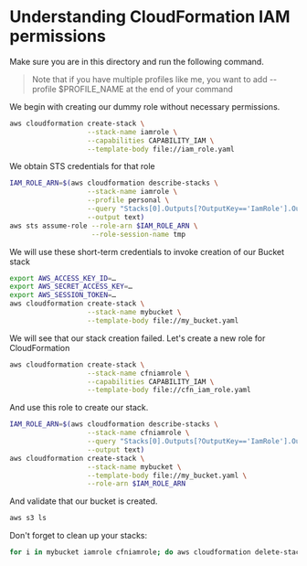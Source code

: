 # Understanding CloudFormation IAM permissions

Make sure you are in this directory and run the following command.
> Note that if you have multiple profiles like me, you want to add --profile $PROFILE_NAME at the end of your command

We begin with creating our dummy role without necessary permissions.
```bash
aws cloudformation create-stack \
                   --stack-name iamrole \
                   --capabilities CAPABILITY_IAM \
                   --template-body file://iam_role.yaml
```
We obtain STS credentials for that role
```bash
IAM_ROLE_ARN=$(aws cloudformation describe-stacks \
                   --stack-name iamrole \
                   --profile personal \
                   --query "Stacks[0].Outputs[?OutputKey=='IamRole'].OutputValue" \
                   --output text)
aws sts assume-role --role-arn $IAM_ROLE_ARN \
                    --role-session-name tmp
```
We will use these short-term credentials to invoke creation of our Bucket stack
```bash
export AWS_ACCESS_KEY_ID=… 
export AWS_SECRET_ACCESS_KEY=…
export AWS_SESSION_TOKEN=…
aws cloudformation create-stack \
                   --stack-name mybucket \
                   --template-body file://my_bucket.yaml
```
We will see that our stack creation failed. Let's create a new role for CloudFormation
```bash
aws cloudformation create-stack \
                   --stack-name cfniamrole \
                   --capabilities CAPABILITY_IAM \
                   --template-body file://cfn_iam_role.yaml
```
And use this role to create our stack.
```bash
IAM_ROLE_ARN=$(aws cloudformation describe-stacks \
                   --stack-name cfniamrole \
                   --query "Stacks[0].Outputs[?OutputKey=='IamRole'].OutputValue" \
                   --output text)
aws cloudformation create-stack \
                   --stack-name mybucket \
                   --template-body file://my_bucket.yaml \
                   --role-arn $IAM_ROLE_ARN
```
And validate that our bucket is created.
```bash
aws s3 ls
```
Don't forget to clean up your stacks:
```bash
for i in mybucket iamrole cfniamrole; do aws cloudformation delete-stack --stack-name $i ; done
```